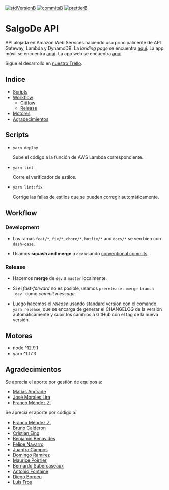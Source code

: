 [![stdVersionB]][stdVersionL]
[![commitsB]][commitsL]
[![prettierB]][prettierL]

# SalgoDe API

API alojada en Amazon Web Services haciendo uso principalmente de API Gateway, Lambda y DynamoDB.
La _landing page_ se encuentra [aquí](https://github.com/salgode/salgode-landing).
La app móvil se encuentra [aquí](https://github.com/salgode/salgode-mobile).
La app web se encuentra [aquí](https://github.com/salgode/salgode-web)

Sigue el desarrollo en [nuestro Trello](https://trello.com/b/GCTJ1iMU/salgode).

## Indice

- [Scripts](#scripts)
- [Workflow](#workflow)
  - [Gitflow](#gitflow)
  - [Release](#release)
- [Motores](#motores)
- [Agradecimientos](#agradecimientos)

## Scripts

- `yarn deploy`

  Sube el código a la función de AWS Lambda correspondiente.

- `yarn lint`

  Corre el verificador de estilos.

- `yarn lint:fix`

  Corrige las fallas de estilos que se pueden corregir automáticamente.

## Workflow

### Development

  - Las ramas `feat/*`, `fix/*`, `chore/*`, `hotfix/*` and `docs/*` se ven bien con `dash-case`.

  - Usamos **squash and merge** a `dev` usando [conventional commits](https://conventionalcommits.org).

### Release

  - Hacemos **merge** de `dev` a `master` localmente.

  - Si el _fast-forward_ no es posible, usamos `prerelease: merge branch 'dev'` como _commit message_.

  - Luego hacemos el _release_ usando [standard version](https://github.com/conventional-changelog/standard-version#installation) con el comando `yarn release`, que se encarga de generar el CHANGELOG de la versión automáticamente y subir los cambios a GitHub con el tag de la nueva versión.

## Motores

  - node ^12.9.1
  - yarn ^1.17.3

## Agradecimientos

Se aprecia el aporte por gestión de equipos a:

- [Matías Andrade](https://github.com/mandrade2)
- [José Morales Lira](https://github.com/josemlira)
- [Franco Méndez Z.](https://github.com/fnmendez)

Se aprecia el aporte por código a:

- [Franco Méndez Z.](https://github.com/fnmendez)
- [Bruno Calderon](https://github.com/brunocalderon)
- [Cristian Eing](https://github.com/cristianeing)
- [Benjamín Benavides](https://github.com/benjavides)
- [Felipe Navarro](https://github.com/fcnavarro)
- [Juanfra Campos](https://github.com/jfcampos1)
- [Domingo Ramírez](https://github.com/chuma9615)
- [Maurice Poirrier](https://github.com/mauricepoirrier)
- [Bernardo Subercaseaux](https://github.com/bsubercaseaux)
- [Antonio Fontaine](https://github.com/afontainec)
- [Diego Bordeu](https://github.com/diegobordeu)
- [Luis Fros](https://github.com/LuisFros)

<!-- BADGES -->

[stdVersionB]:https://img.shields.io/badge/release-standard%20version-blue.svg
[stdVersionL]:https://github.com/conventional-changelog/standard-version

[commitsB]:https://img.shields.io/badge/commits-conventional%20-blue.svg
[commitsL]:https://conventionalcommits.org

[prettierB]:https://img.shields.io/badge/code_style-prettier-ff69b4.svg?style=flat-square
[prettierL]:https://github.com/prettier/prettier

